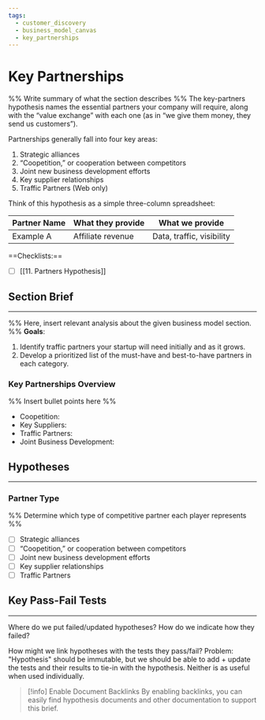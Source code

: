 ```yaml
---
tags:
  - customer_discovery
  - business_model_canvas
  - key_partnerships
---
```


# Key Partnerships

%% Write summary of what the section describes   %%
The key-partners hypothesis names the essential partners your company will require, along with the “value exchange” with each one (as in “we give them money, they send us customers”). 

Partnerships generally fall into four key areas: 
1. Strategic alliances
2. “Coopetition,” or cooperation between competitors 
3. Joint new business development efforts
4. Key supplier relationships
5. Traffic Partners (Web only)

Think of this hypothesis as a simple three-column spreadsheet:

| Partner Name | What they provide | What we provide           |
| ------------ | ----------------- | ------------------------- |
| Example A    | Affiliate revenue | Data, traffic, visibility |

==Checklists:==
- [ ] [[11. Partners Hypothesis]]
## Section Brief
---
%% Here, insert relevant analysis about the given business model section.  %%
**Goals**: 
1. Identify traffic partners your startup will need initially and as it grows. 
2. Develop a prioritized list of the must-have and best-to-have partners in each category.
### Key Partnerships Overview
%% Insert bullet points here %%
- Coopetition: 
- Key Suppliers: 
- Traffic Partners: 
- Joint Business Development: 

## Hypotheses
---

### Partner Type
%% Determine which type of competitive partner each player represents %%
- [ ] Strategic alliances
- [ ] “Coopetition,” or cooperation between competitors 
- [ ] Joint new business development efforts
- [ ] Key supplier relationships
- [ ] Traffic Partners

## Key Pass-Fail Tests
---


Where do we put failed/updated hypotheses?
How do we indicate how they failed?

How might we link hypotheses with the tests they pass/fail?
Problem: "Hypothesis" should be immutable, but we should be able to add + update the tests and their results to tie-in with the hypothesis. Neither is as useful when used individually. 



> [!info] Enable Document Backlinks
> By enabling backlinks, you can easily find hypothesis documents and other documentation to support this brief. 

